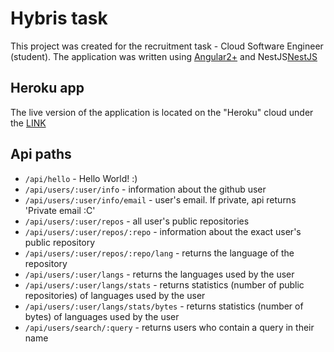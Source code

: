 # Hybris task

This project was created for the recruitment task - Cloud Software Engineer (student). The application was written using [Angular2+](https://angular.io/) and NestJS[NestJS](https://nestjs.com/)

## Heroku app

The live version of the application is located on the "Heroku" cloud under the [LINK](https://hybris-task-maciej-urbanczyk.herokuapp.com/)

## Api paths

* `/api/hello` - Hello World! :)
* `/api/users/:user/info` - information about the github user
* `/api/users/:user/info/email` - user's email. If private, api returns 'Private email :C'
* `/api/users/:user/repos` - all user's public repositories
* `/api/users/:user/repos/:repo` - information about the exact user's public repository
* `/api/users/:user/repos/:repo/lang` - returns the language of the repository
* `/api/users/:user/langs` - returns the languages used by the user
* `/api/users/:user/langs/stats` - returns statistics (number of public repositories) of languages used by the user
* `/api/users/:user/langs/stats/bytes` - returns statistics (number of bytes) of languages used by the user
* `/api/users/search/:query` - returns users who contain a query in their name
